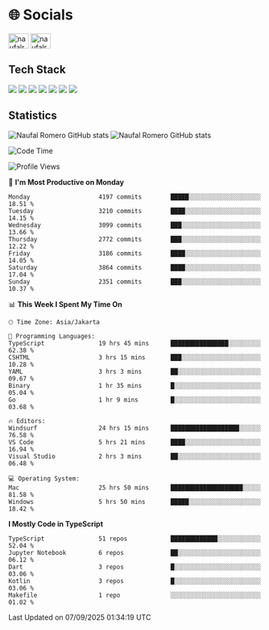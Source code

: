 <h1 align="">🌐 Socials</h1>
<p align="left">
<a href="https://linkedin.com/in/naufal-romero-putra-pratama-9ab816177/" target="blank"><img align="center" src="https://raw.githubusercontent.com/rahuldkjain/github-profile-readme-generator/master/src/images/icons/Social/linked-in-alt.svg" alt="naufalromero" height="30" width="40" /></a>
<a href="https://instagram.com/naufalromero" target="blank"><img align="center" src="https://raw.githubusercontent.com/rahuldkjain/github-profile-readme-generator/master/src/images/icons/Social/instagram.svg" alt="naufalromero" height="30" width="40" /></a>
</p>


<h2 align="">Tech Stack</h2>
<div align="">
  <img src="https://img.shields.io/badge/next.js-000000?style=for-the-badge&logo=nextdotjs&logoColor=white"/>
 <img src="https://img.shields.io/badge/typescript-%23007ACC.svg?style=for-the-badge&logo=typescript&logoColor=white"/>
 <img src="https://img.shields.io/badge/react-%2320232a.svg?style=for-the-badge&logo=react&logoColor=%2361DAFB"/>
 <img src="https://img.shields.io/badge/tailwindcss-%2338B2AC.svg?style=for-the-badge&logo=tailwind-css&logoColor=white"/>
 <img src="https://img.shields.io/badge/Prisma-3982CE?style=for-the-badge&logo=Prisma&logoColor=white"/>
 <img src="https://img.shields.io/badge/javascript-%23323330.svg?style=for-the-badge&logo=javascript&logoColor=%23F7DF1E"/>
 <img src="https://img.shields.io/badge/java-%23ED8B00.svg?style=for-the-badge&logo=openjdk&logoColor=white"/>
</div>


<h2 align="">Statistics</h2>
<div align="">
<img src="https://github-readme-stats-xi-nine-74.vercel.app/api?username=romves&show_icons=true&theme=tokyonight&include_all_commits=true&count_private=true" alt="Naufal Romero GitHub stats"/>
<img src="https://github-readme-stats-xi-nine-74.vercel.app/api/top-langs/?username=romves&theme=tokyonight&hide_border=false&include_all_commits=true&count_private=true&layout=compact" alt="Naufal Romero GitHub stats"/>
</div>

<!--START_SECTION:waka-->
![Code Time](http://img.shields.io/badge/Code%20Time-2%2C885%20hrs%2026%20mins-blue)

![Profile Views](http://img.shields.io/badge/Profile%20Views-0-blue)

📅 **I'm Most Productive on Monday** 

```text
Monday                   4197 commits        █████░░░░░░░░░░░░░░░░░░░░   18.51 % 
Tuesday                  3210 commits        ████░░░░░░░░░░░░░░░░░░░░░   14.15 % 
Wednesday                3099 commits        ███░░░░░░░░░░░░░░░░░░░░░░   13.66 % 
Thursday                 2772 commits        ███░░░░░░░░░░░░░░░░░░░░░░   12.22 % 
Friday                   3186 commits        ████░░░░░░░░░░░░░░░░░░░░░   14.05 % 
Saturday                 3864 commits        ████░░░░░░░░░░░░░░░░░░░░░   17.04 % 
Sunday                   2351 commits        ███░░░░░░░░░░░░░░░░░░░░░░   10.37 % 
```


📊 **This Week I Spent My Time On** 

```text
🕑︎ Time Zone: Asia/Jakarta

💬 Programming Languages: 
TypeScript               19 hrs 45 mins      ████████████████░░░░░░░░░   62.38 % 
CSHTML                   3 hrs 15 mins       ███░░░░░░░░░░░░░░░░░░░░░░   10.28 % 
YAML                     3 hrs 3 mins        ██░░░░░░░░░░░░░░░░░░░░░░░   09.67 % 
Binary                   1 hr 35 mins        █░░░░░░░░░░░░░░░░░░░░░░░░   05.04 % 
Go                       1 hr 9 mins         █░░░░░░░░░░░░░░░░░░░░░░░░   03.68 % 

🔥 Editors: 
Windsurf                 24 hrs 15 mins      ███████████████████░░░░░░   76.58 % 
VS Code                  5 hrs 21 mins       ████░░░░░░░░░░░░░░░░░░░░░   16.94 % 
Visual Studio            2 hrs 3 mins        ██░░░░░░░░░░░░░░░░░░░░░░░   06.48 % 

💻 Operating System: 
Mac                      25 hrs 50 mins      ████████████████████░░░░░   81.58 % 
Windows                  5 hrs 50 mins       █████░░░░░░░░░░░░░░░░░░░░   18.42 % 
```

**I Mostly Code in TypeScript** 

```text
TypeScript               51 repos            █████████████░░░░░░░░░░░░   52.04 % 
Jupyter Notebook         6 repos             ██░░░░░░░░░░░░░░░░░░░░░░░   06.12 % 
Dart                     3 repos             █░░░░░░░░░░░░░░░░░░░░░░░░   03.06 % 
Kotlin                   3 repos             █░░░░░░░░░░░░░░░░░░░░░░░░   03.06 % 
Makefile                 1 repo              ░░░░░░░░░░░░░░░░░░░░░░░░░   01.02 % 
```




 Last Updated on 07/09/2025 01:34:19 UTC
<!--END_SECTION:waka-->
